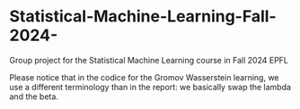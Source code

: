 # Statistical-Machine-Learning-Fall-2024-
Group project for the Statistical Machine Learning course in Fall 2024 EPFL

Please notice that in the codice for the Gromov Wasserstein learning, we use a different terminology than in the report: we basically swap the lambda and the beta.
